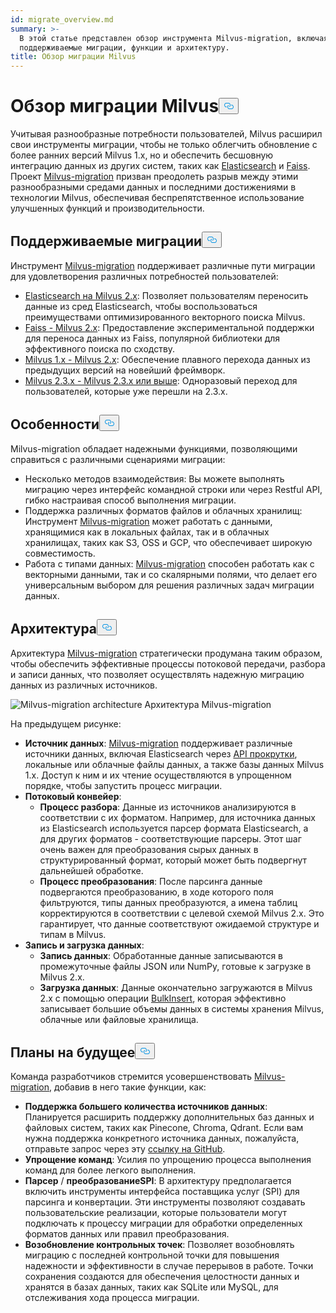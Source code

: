 ```yaml
---
id: migrate_overview.md
summary: >-
  В этой статье представлен обзор инструмента Milvus-migration, включая
  поддерживаемые миграции, функции и архитектуру.
title: Обзор миграции Milvus
---
```

<h1 id="Milvus-Migration-Overview" class="common-anchor-header">Обзор миграции Milvus<button data-href="#Milvus-Migration-Overview" class="anchor-icon" translate="no">
      <svg translate="no"
        aria-hidden="true"
        focusable="false"
        height="20"
        version="1.1"
        viewBox="0 0 16 16"
        width="16"
      >
        <path
          fill="#0092E4"
          fill-rule="evenodd"
          d="M4 9h1v1H4c-1.5 0-3-1.69-3-3.5S2.55 3 4 3h4c1.45 0 3 1.69 3 3.5 0 1.41-.91 2.72-2 3.25V8.59c.58-.45 1-1.27 1-2.09C10 5.22 8.98 4 8 4H4c-.98 0-2 1.22-2 2.5S3 9 4 9zm9-3h-1v1h1c1 0 2 1.22 2 2.5S13.98 12 13 12H9c-.98 0-2-1.22-2-2.5 0-.83.42-1.64 1-2.09V6.25c-1.09.53-2 1.84-2 3.25C6 11.31 7.55 13 9 13h4c1.45 0 3-1.69 3-3.5S14.5 6 13 6z"
        ></path>
      </svg>
    </button></h1><p>Учитывая разнообразные потребности пользователей, Milvus расширил свои инструменты миграции, чтобы не только облегчить обновление с более ранних версий Milvus 1.x, но и обеспечить бесшовную интеграцию данных из других систем, таких как <a href="https://www.elastic.co/guide/en/elasticsearch/reference/current/elasticsearch-intro.html">Elasticsearch</a> и <a href="https://github.com/facebookresearch/faiss">Faiss</a>. Проект <a href="https://github.com/zilliztech/milvus-migration">Milvus-migration</a> призван преодолеть разрыв между этими разнообразными средами данных и последними достижениями в технологии Milvus, обеспечивая беспрепятственное использование улучшенных функций и производительности.</p>
<h2 id="Supported-migrations" class="common-anchor-header">Поддерживаемые миграции<button data-href="#Supported-migrations" class="anchor-icon" translate="no">
      <svg translate="no"
        aria-hidden="true"
        focusable="false"
        height="20"
        version="1.1"
        viewBox="0 0 16 16"
        width="16"
      >
        <path
          fill="#0092E4"
          fill-rule="evenodd"
          d="M4 9h1v1H4c-1.5 0-3-1.69-3-3.5S2.55 3 4 3h4c1.45 0 3 1.69 3 3.5 0 1.41-.91 2.72-2 3.25V8.59c.58-.45 1-1.27 1-2.09C10 5.22 8.98 4 8 4H4c-.98 0-2 1.22-2 2.5S3 9 4 9zm9-3h-1v1h1c1 0 2 1.22 2 2.5S13.98 12 13 12H9c-.98 0-2-1.22-2-2.5 0-.83.42-1.64 1-2.09V6.25c-1.09.53-2 1.84-2 3.25C6 11.31 7.55 13 9 13h4c1.45 0 3-1.69 3-3.5S14.5 6 13 6z"
        ></path>
      </svg>
    </button></h2><p>Инструмент <a href="https://github.com/zilliztech/milvus-migration">Milvus-migration</a> поддерживает различные пути миграции для удовлетворения различных потребностей пользователей:</p>
<ul>
<li><a href="/docs/ru/es2m.md">Elasticsearch на Milvus 2.x</a>: Позволяет пользователям переносить данные из сред Elasticsearch, чтобы воспользоваться преимуществами оптимизированного векторного поиска Milvus.</li>
<li><a href="/docs/ru/f2m.md">Faiss - Milvus 2.x</a>: Предоставление экспериментальной поддержки для переноса данных из Faiss, популярной библиотеки для эффективного поиска по сходству.</li>
<li><a href="/docs/ru/m2m.md">Milvus 1.x - Milvus 2.x</a>: Обеспечение плавного перехода данных из предыдущих версий на новейший фреймворк.</li>
<li><a href="/docs/ru/from-m2x.md">Milvus 2.3.x - Milvus 2.3.x или выше</a>: Одноразовый переход для пользователей, которые уже перешли на 2.3.x.</li>
</ul>
<h2 id="Features" class="common-anchor-header">Особенности<button data-href="#Features" class="anchor-icon" translate="no">
      <svg translate="no"
        aria-hidden="true"
        focusable="false"
        height="20"
        version="1.1"
        viewBox="0 0 16 16"
        width="16"
      >
        <path
          fill="#0092E4"
          fill-rule="evenodd"
          d="M4 9h1v1H4c-1.5 0-3-1.69-3-3.5S2.55 3 4 3h4c1.45 0 3 1.69 3 3.5 0 1.41-.91 2.72-2 3.25V8.59c.58-.45 1-1.27 1-2.09C10 5.22 8.98 4 8 4H4c-.98 0-2 1.22-2 2.5S3 9 4 9zm9-3h-1v1h1c1 0 2 1.22 2 2.5S13.98 12 13 12H9c-.98 0-2-1.22-2-2.5 0-.83.42-1.64 1-2.09V6.25c-1.09.53-2 1.84-2 3.25C6 11.31 7.55 13 9 13h4c1.45 0 3-1.69 3-3.5S14.5 6 13 6z"
        ></path>
      </svg>
    </button></h2><p>Milvus-migration обладает надежными функциями, позволяющими справиться с различными сценариями миграции:</p>
<ul>
<li>Несколько методов взаимодействия: Вы можете выполнять миграцию через интерфейс командной строки или через Restful API, гибко настраивая способ выполнения миграции.</li>
<li>Поддержка различных форматов файлов и облачных хранилищ: Инструмент <a href="https://github.com/zilliztech/milvus-migration">Milvus-migration</a> может работать с данными, хранящимися как в локальных файлах, так и в облачных хранилищах, таких как S3, OSS и GCP, что обеспечивает широкую совместимость.</li>
<li>Работа с типами данных: <a href="https://github.com/zilliztech/milvus-migration">Milvus-migration</a> способен работать как с векторными данными, так и со скалярными полями, что делает его универсальным выбором для решения различных задач миграции данных.</li>
</ul>
<h2 id="Architecture" class="common-anchor-header">Архитектура<button data-href="#Architecture" class="anchor-icon" translate="no">
      <svg translate="no"
        aria-hidden="true"
        focusable="false"
        height="20"
        version="1.1"
        viewBox="0 0 16 16"
        width="16"
      >
        <path
          fill="#0092E4"
          fill-rule="evenodd"
          d="M4 9h1v1H4c-1.5 0-3-1.69-3-3.5S2.55 3 4 3h4c1.45 0 3 1.69 3 3.5 0 1.41-.91 2.72-2 3.25V8.59c.58-.45 1-1.27 1-2.09C10 5.22 8.98 4 8 4H4c-.98 0-2 1.22-2 2.5S3 9 4 9zm9-3h-1v1h1c1 0 2 1.22 2 2.5S13.98 12 13 12H9c-.98 0-2-1.22-2-2.5 0-.83.42-1.64 1-2.09V6.25c-1.09.53-2 1.84-2 3.25C6 11.31 7.55 13 9 13h4c1.45 0 3-1.69 3-3.5S14.5 6 13 6z"
        ></path>
      </svg>
    </button></h2><p>Архитектура <a href="https://github.com/zilliztech/milvus-migration">Milvus-migration</a> стратегически продумана таким образом, чтобы обеспечить эффективные процессы потоковой передачи, разбора и записи данных, что позволяет осуществлять надежную миграцию данных из различных источников.</p>
<p>
  
   <span class="img-wrapper"> <img translate="no" src="/docs/v2.5.x/assets/milvus-migration-architecture.jpeg" alt="Milvus-migration architecture" class="doc-image" id="milvus-migration-architecture" />
   </span> <span class="img-wrapper"> <span>Архитектура Milvus-migration</span> </span></p>
<p>На предыдущем рисунке:</p>
<ul>
<li><strong>Источник данных</strong>: <a href="https://github.com/zilliztech/milvus-migration">Milvus-migration</a> поддерживает различные источники данных, включая Elasticsearch через <a href="https://www.elastic.co/guide/en/elasticsearch/reference/current/scroll-api.html">API прокрутки</a>, локальные или облачные файлы данных, а также базы данных Milvus 1.x. Доступ к ним и их чтение осуществляются в упрощенном порядке, чтобы запустить процесс миграции.</li>
<li><strong>Потоковый конвейер</strong>:<ul>
<li><strong>Процесс разбора</strong>: Данные из источников анализируются в соответствии с их форматом. Например, для источника данных из Elasticsearch используется парсер формата Elasticsearch, а для других форматов - соответствующие парсеры. Этот шаг очень важен для преобразования сырых данных в структурированный формат, который может быть подвергнут дальнейшей обработке.</li>
<li><strong>Процесс преобразования</strong>: После парсинга данные подвергаются преобразованию, в ходе которого поля фильтруются, типы данных преобразуются, а имена таблиц корректируются в соответствии с целевой схемой Milvus 2.x. Это гарантирует, что данные соответствуют ожидаемой структуре и типам в Milvus.</li>
</ul></li>
<li><strong>Запись и загрузка данных</strong>:<ul>
<li><strong>Запись данных</strong>: Обработанные данные записываются в промежуточные файлы JSON или NumPy, готовые к загрузке в Milvus 2.x.</li>
<li><strong>Загрузка данных</strong>: Данные окончательно загружаются в Milvus 2.x с помощью операции <a href="https://milvus.io/api-reference/pymilvus/v2.4.x/ORM/utility/do_bulk_insert.md">BulkInsert</a>, которая эффективно записывает большие объемы данных в системы хранения Milvus, облачные или файловые хранилища.</li>
</ul></li>
</ul>
<h2 id="Future-plans" class="common-anchor-header">Планы на будущее<button data-href="#Future-plans" class="anchor-icon" translate="no">
      <svg translate="no"
        aria-hidden="true"
        focusable="false"
        height="20"
        version="1.1"
        viewBox="0 0 16 16"
        width="16"
      >
        <path
          fill="#0092E4"
          fill-rule="evenodd"
          d="M4 9h1v1H4c-1.5 0-3-1.69-3-3.5S2.55 3 4 3h4c1.45 0 3 1.69 3 3.5 0 1.41-.91 2.72-2 3.25V8.59c.58-.45 1-1.27 1-2.09C10 5.22 8.98 4 8 4H4c-.98 0-2 1.22-2 2.5S3 9 4 9zm9-3h-1v1h1c1 0 2 1.22 2 2.5S13.98 12 13 12H9c-.98 0-2-1.22-2-2.5 0-.83.42-1.64 1-2.09V6.25c-1.09.53-2 1.84-2 3.25C6 11.31 7.55 13 9 13h4c1.45 0 3-1.69 3-3.5S14.5 6 13 6z"
        ></path>
      </svg>
    </button></h2><p>Команда разработчиков стремится усовершенствовать <a href="https://github.com/zilliztech/milvus-migration">Milvus-migration</a>, добавив в него такие функции, как:</p>
<ul>
<li><strong>Поддержка большего количества источников данных</strong>: Планируется расширить поддержку дополнительных баз данных и файловых систем, таких как Pinecone, Chroma, Qdrant. Если вам нужна поддержка конкретного источника данных, пожалуйста, отправьте запрос через эту <a href="https://github.com/zilliztech/milvus-migration/issues">ссылку на GitHub</a>.</li>
<li><strong>Упрощение команд</strong>: Усилия по упрощению процесса выполнения команд для более легкого выполнения.</li>
<li><strong>Парсер</strong> / <strong>преобразование</strong><strong>SPI</strong>: В архитектуру предполагается включить инструменты интерфейса поставщика услуг (SPI) для парсинга и конвертации. Эти инструменты позволяют создавать пользовательские реализации, которые пользователи могут подключать к процессу миграции для обработки определенных форматов данных или правил преобразования.</li>
<li><strong>Возобновление контрольных точек</strong>: Позволяет возобновлять миграцию с последней контрольной точки для повышения надежности и эффективности в случае перерывов в работе. Точки сохранения создаются для обеспечения целостности данных и хранятся в базах данных, таких как SQLite или MySQL, для отслеживания хода процесса миграции.</li>
</ul>
